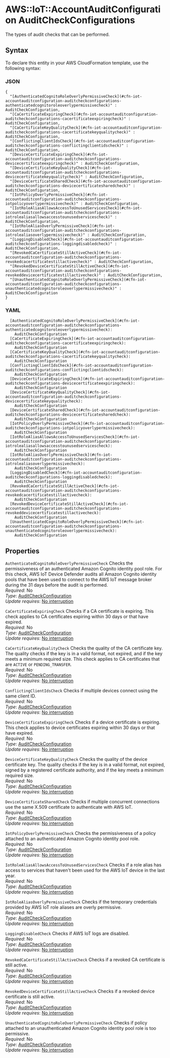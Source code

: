 # AWS::IoT::AccountAuditConfiguration AuditCheckConfigurations<a name="aws-properties-iot-accountauditconfiguration-auditcheckconfigurations"></a>

The types of audit checks that can be performed\.

## Syntax<a name="aws-properties-iot-accountauditconfiguration-auditcheckconfigurations-syntax"></a>

To declare this entity in your AWS CloudFormation template, use the following syntax:

### JSON<a name="aws-properties-iot-accountauditconfiguration-auditcheckconfigurations-syntax.json"></a>

```
{
  "[AuthenticatedCognitoRoleOverlyPermissiveCheck](#cfn-iot-accountauditconfiguration-auditcheckconfigurations-authenticatedcognitoroleoverlypermissivecheck)" : AuditCheckConfiguration,
  "[CaCertificateExpiringCheck](#cfn-iot-accountauditconfiguration-auditcheckconfigurations-cacertificateexpiringcheck)" : AuditCheckConfiguration,
  "[CaCertificateKeyQualityCheck](#cfn-iot-accountauditconfiguration-auditcheckconfigurations-cacertificatekeyqualitycheck)" : AuditCheckConfiguration,
  "[ConflictingClientIdsCheck](#cfn-iot-accountauditconfiguration-auditcheckconfigurations-conflictingclientidscheck)" : AuditCheckConfiguration,
  "[DeviceCertificateExpiringCheck](#cfn-iot-accountauditconfiguration-auditcheckconfigurations-devicecertificateexpiringcheck)" : AuditCheckConfiguration,
  "[DeviceCertificateKeyQualityCheck](#cfn-iot-accountauditconfiguration-auditcheckconfigurations-devicecertificatekeyqualitycheck)" : AuditCheckConfiguration,
  "[DeviceCertificateSharedCheck](#cfn-iot-accountauditconfiguration-auditcheckconfigurations-devicecertificatesharedcheck)" : AuditCheckConfiguration,
  "[IotPolicyOverlyPermissiveCheck](#cfn-iot-accountauditconfiguration-auditcheckconfigurations-iotpolicyoverlypermissivecheck)" : AuditCheckConfiguration,
  "[IotRoleAliasAllowsAccessToUnusedServicesCheck](#cfn-iot-accountauditconfiguration-auditcheckconfigurations-iotrolealiasallowsaccesstounusedservicescheck)" : AuditCheckConfiguration,
  "[IotRoleAliasOverlyPermissiveCheck](#cfn-iot-accountauditconfiguration-auditcheckconfigurations-iotrolealiasoverlypermissivecheck)" : AuditCheckConfiguration,
  "[LoggingDisabledCheck](#cfn-iot-accountauditconfiguration-auditcheckconfigurations-loggingdisabledcheck)" : AuditCheckConfiguration,
  "[RevokedCaCertificateStillActiveCheck](#cfn-iot-accountauditconfiguration-auditcheckconfigurations-revokedcacertificatestillactivecheck)" : AuditCheckConfiguration,
  "[RevokedDeviceCertificateStillActiveCheck](#cfn-iot-accountauditconfiguration-auditcheckconfigurations-revokeddevicecertificatestillactivecheck)" : AuditCheckConfiguration,
  "[UnauthenticatedCognitoRoleOverlyPermissiveCheck](#cfn-iot-accountauditconfiguration-auditcheckconfigurations-unauthenticatedcognitoroleoverlypermissivecheck)" : AuditCheckConfiguration
}
```

### YAML<a name="aws-properties-iot-accountauditconfiguration-auditcheckconfigurations-syntax.yaml"></a>

```
  [AuthenticatedCognitoRoleOverlyPermissiveCheck](#cfn-iot-accountauditconfiguration-auditcheckconfigurations-authenticatedcognitoroleoverlypermissivecheck): 
    AuditCheckConfiguration
  [CaCertificateExpiringCheck](#cfn-iot-accountauditconfiguration-auditcheckconfigurations-cacertificateexpiringcheck): 
    AuditCheckConfiguration
  [CaCertificateKeyQualityCheck](#cfn-iot-accountauditconfiguration-auditcheckconfigurations-cacertificatekeyqualitycheck): 
    AuditCheckConfiguration
  [ConflictingClientIdsCheck](#cfn-iot-accountauditconfiguration-auditcheckconfigurations-conflictingclientidscheck): 
    AuditCheckConfiguration
  [DeviceCertificateExpiringCheck](#cfn-iot-accountauditconfiguration-auditcheckconfigurations-devicecertificateexpiringcheck): 
    AuditCheckConfiguration
  [DeviceCertificateKeyQualityCheck](#cfn-iot-accountauditconfiguration-auditcheckconfigurations-devicecertificatekeyqualitycheck): 
    AuditCheckConfiguration
  [DeviceCertificateSharedCheck](#cfn-iot-accountauditconfiguration-auditcheckconfigurations-devicecertificatesharedcheck): 
    AuditCheckConfiguration
  [IotPolicyOverlyPermissiveCheck](#cfn-iot-accountauditconfiguration-auditcheckconfigurations-iotpolicyoverlypermissivecheck): 
    AuditCheckConfiguration
  [IotRoleAliasAllowsAccessToUnusedServicesCheck](#cfn-iot-accountauditconfiguration-auditcheckconfigurations-iotrolealiasallowsaccesstounusedservicescheck): 
    AuditCheckConfiguration
  [IotRoleAliasOverlyPermissiveCheck](#cfn-iot-accountauditconfiguration-auditcheckconfigurations-iotrolealiasoverlypermissivecheck): 
    AuditCheckConfiguration
  [LoggingDisabledCheck](#cfn-iot-accountauditconfiguration-auditcheckconfigurations-loggingdisabledcheck): 
    AuditCheckConfiguration
  [RevokedCaCertificateStillActiveCheck](#cfn-iot-accountauditconfiguration-auditcheckconfigurations-revokedcacertificatestillactivecheck): 
    AuditCheckConfiguration
  [RevokedDeviceCertificateStillActiveCheck](#cfn-iot-accountauditconfiguration-auditcheckconfigurations-revokeddevicecertificatestillactivecheck): 
    AuditCheckConfiguration
  [UnauthenticatedCognitoRoleOverlyPermissiveCheck](#cfn-iot-accountauditconfiguration-auditcheckconfigurations-unauthenticatedcognitoroleoverlypermissivecheck): 
    AuditCheckConfiguration
```

## Properties<a name="aws-properties-iot-accountauditconfiguration-auditcheckconfigurations-properties"></a>

`AuthenticatedCognitoRoleOverlyPermissiveCheck`  <a name="cfn-iot-accountauditconfiguration-auditcheckconfigurations-authenticatedcognitoroleoverlypermissivecheck"></a>
Checks the permissiveness of an authenticated Amazon Cognito identity pool role\. For this check, AWS IoT Device Defender audits all Amazon Cognito identity pools that have been used to connect to the AWS IoT message broker during the 31 days before the audit is performed\.  
*Required*: No  
*Type*: [AuditCheckConfiguration](aws-properties-iot-accountauditconfiguration-auditcheckconfiguration.md)  
*Update requires*: [No interruption](https://docs.aws.amazon.com/AWSCloudFormation/latest/UserGuide/using-cfn-updating-stacks-update-behaviors.html#update-no-interrupt)

`CaCertificateExpiringCheck`  <a name="cfn-iot-accountauditconfiguration-auditcheckconfigurations-cacertificateexpiringcheck"></a>
Checks if a CA certificate is expiring\. This check applies to CA certificates expiring within 30 days or that have expired\.  
*Required*: No  
*Type*: [AuditCheckConfiguration](aws-properties-iot-accountauditconfiguration-auditcheckconfiguration.md)  
*Update requires*: [No interruption](https://docs.aws.amazon.com/AWSCloudFormation/latest/UserGuide/using-cfn-updating-stacks-update-behaviors.html#update-no-interrupt)

`CaCertificateKeyQualityCheck`  <a name="cfn-iot-accountauditconfiguration-auditcheckconfigurations-cacertificatekeyqualitycheck"></a>
Checks the quality of the CA certificate key\. The quality checks if the key is in a valid format, not expired, and if the key meets a minimum required size\. This check applies to CA certificates that are `ACTIVE` or `PENDING_TRANSFER`\.  
*Required*: No  
*Type*: [AuditCheckConfiguration](aws-properties-iot-accountauditconfiguration-auditcheckconfiguration.md)  
*Update requires*: [No interruption](https://docs.aws.amazon.com/AWSCloudFormation/latest/UserGuide/using-cfn-updating-stacks-update-behaviors.html#update-no-interrupt)

`ConflictingClientIdsCheck`  <a name="cfn-iot-accountauditconfiguration-auditcheckconfigurations-conflictingclientidscheck"></a>
Checks if multiple devices connect using the same client ID\.  
*Required*: No  
*Type*: [AuditCheckConfiguration](aws-properties-iot-accountauditconfiguration-auditcheckconfiguration.md)  
*Update requires*: [No interruption](https://docs.aws.amazon.com/AWSCloudFormation/latest/UserGuide/using-cfn-updating-stacks-update-behaviors.html#update-no-interrupt)

`DeviceCertificateExpiringCheck`  <a name="cfn-iot-accountauditconfiguration-auditcheckconfigurations-devicecertificateexpiringcheck"></a>
Checks if a device certificate is expiring\. This check applies to device certificates expiring within 30 days or that have expired\.  
*Required*: No  
*Type*: [AuditCheckConfiguration](aws-properties-iot-accountauditconfiguration-auditcheckconfiguration.md)  
*Update requires*: [No interruption](https://docs.aws.amazon.com/AWSCloudFormation/latest/UserGuide/using-cfn-updating-stacks-update-behaviors.html#update-no-interrupt)

`DeviceCertificateKeyQualityCheck`  <a name="cfn-iot-accountauditconfiguration-auditcheckconfigurations-devicecertificatekeyqualitycheck"></a>
Checks the quality of the device certificate key\. The quality checks if the key is in a valid format, not expired, signed by a registered certificate authority, and if the key meets a minimum required size\.  
*Required*: No  
*Type*: [AuditCheckConfiguration](aws-properties-iot-accountauditconfiguration-auditcheckconfiguration.md)  
*Update requires*: [No interruption](https://docs.aws.amazon.com/AWSCloudFormation/latest/UserGuide/using-cfn-updating-stacks-update-behaviors.html#update-no-interrupt)

`DeviceCertificateSharedCheck`  <a name="cfn-iot-accountauditconfiguration-auditcheckconfigurations-devicecertificatesharedcheck"></a>
Checks if multiple concurrent connections use the same X\.509 certificate to authenticate with AWS IoT\.  
*Required*: No  
*Type*: [AuditCheckConfiguration](aws-properties-iot-accountauditconfiguration-auditcheckconfiguration.md)  
*Update requires*: [No interruption](https://docs.aws.amazon.com/AWSCloudFormation/latest/UserGuide/using-cfn-updating-stacks-update-behaviors.html#update-no-interrupt)

`IotPolicyOverlyPermissiveCheck`  <a name="cfn-iot-accountauditconfiguration-auditcheckconfigurations-iotpolicyoverlypermissivecheck"></a>
Checks the permissiveness of a policy attached to an authenticated Amazon Cognito identity pool role\.  
*Required*: No  
*Type*: [AuditCheckConfiguration](aws-properties-iot-accountauditconfiguration-auditcheckconfiguration.md)  
*Update requires*: [No interruption](https://docs.aws.amazon.com/AWSCloudFormation/latest/UserGuide/using-cfn-updating-stacks-update-behaviors.html#update-no-interrupt)

`IotRoleAliasAllowsAccessToUnusedServicesCheck`  <a name="cfn-iot-accountauditconfiguration-auditcheckconfigurations-iotrolealiasallowsaccesstounusedservicescheck"></a>
Checks if a role alias has access to services that haven't been used for the AWS IoT device in the last year\.  
*Required*: No  
*Type*: [AuditCheckConfiguration](aws-properties-iot-accountauditconfiguration-auditcheckconfiguration.md)  
*Update requires*: [No interruption](https://docs.aws.amazon.com/AWSCloudFormation/latest/UserGuide/using-cfn-updating-stacks-update-behaviors.html#update-no-interrupt)

`IotRoleAliasOverlyPermissiveCheck`  <a name="cfn-iot-accountauditconfiguration-auditcheckconfigurations-iotrolealiasoverlypermissivecheck"></a>
Checks if the temporary credentials provided by AWS IoT role aliases are overly permissive\.  
*Required*: No  
*Type*: [AuditCheckConfiguration](aws-properties-iot-accountauditconfiguration-auditcheckconfiguration.md)  
*Update requires*: [No interruption](https://docs.aws.amazon.com/AWSCloudFormation/latest/UserGuide/using-cfn-updating-stacks-update-behaviors.html#update-no-interrupt)

`LoggingDisabledCheck`  <a name="cfn-iot-accountauditconfiguration-auditcheckconfigurations-loggingdisabledcheck"></a>
Checks if AWS IoT logs are disabled\.  
*Required*: No  
*Type*: [AuditCheckConfiguration](aws-properties-iot-accountauditconfiguration-auditcheckconfiguration.md)  
*Update requires*: [No interruption](https://docs.aws.amazon.com/AWSCloudFormation/latest/UserGuide/using-cfn-updating-stacks-update-behaviors.html#update-no-interrupt)

`RevokedCaCertificateStillActiveCheck`  <a name="cfn-iot-accountauditconfiguration-auditcheckconfigurations-revokedcacertificatestillactivecheck"></a>
Checks if a revoked CA certificate is still active\.  
*Required*: No  
*Type*: [AuditCheckConfiguration](aws-properties-iot-accountauditconfiguration-auditcheckconfiguration.md)  
*Update requires*: [No interruption](https://docs.aws.amazon.com/AWSCloudFormation/latest/UserGuide/using-cfn-updating-stacks-update-behaviors.html#update-no-interrupt)

`RevokedDeviceCertificateStillActiveCheck`  <a name="cfn-iot-accountauditconfiguration-auditcheckconfigurations-revokeddevicecertificatestillactivecheck"></a>
Checks if a revoked device certificate is still active\.  
*Required*: No  
*Type*: [AuditCheckConfiguration](aws-properties-iot-accountauditconfiguration-auditcheckconfiguration.md)  
*Update requires*: [No interruption](https://docs.aws.amazon.com/AWSCloudFormation/latest/UserGuide/using-cfn-updating-stacks-update-behaviors.html#update-no-interrupt)

`UnauthenticatedCognitoRoleOverlyPermissiveCheck`  <a name="cfn-iot-accountauditconfiguration-auditcheckconfigurations-unauthenticatedcognitoroleoverlypermissivecheck"></a>
Checks if policy attached to an unauthenticated Amazon Cognito identity pool role is too permissive\.  
*Required*: No  
*Type*: [AuditCheckConfiguration](aws-properties-iot-accountauditconfiguration-auditcheckconfiguration.md)  
*Update requires*: [No interruption](https://docs.aws.amazon.com/AWSCloudFormation/latest/UserGuide/using-cfn-updating-stacks-update-behaviors.html#update-no-interrupt)